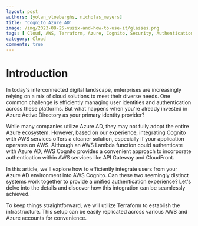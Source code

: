 ```yaml
---
layout: post
authors: [yolan_vloeberghs, nicholas_meyers]
title: 'Cognito Azure AD'
image: /img/2023-08-25-vuzix-and-how-to-use-it/glasses.png
tags: [ Cloud, AWS, Terraform, Azure, Cognito, Security, Authentication ]
category: Cloud
comments: true
---
```

# Introduction
In today's interconnected digital landscape, enterprises are increasingly relying on a mix of cloud solutions to meet their diverse needs.
One common challenge is efficiently managing user identities and authentication across these platforms.
But what happens when you're already invested in Azure Active Directory as your primary identity provider?

While many companies utilize Azure AD, they may not fully adopt the entire Azure ecosystem.
However, based on our experience, integrating Cognito with AWS services offers a cleaner solution, especially if your application operates on AWS.
Although an AWS Lambda function could authenticate with Azure AD, AWS Cognito provides a convenient approach to incorporate authentication within AWS services like API Gateway and CloudFront.

In this article, we'll explore how to efficiently integrate users from your Azure AD environment into AWS Cognito.
Can these two seemingly distinct systems work together to provide a unified authentication experience?
Let's delve into the details and discover how this integration can be seamlessly achieved.

To keep things straightforward, we will utilize Terraform to establish the infrastructure.
This setup can be easily replicated across various AWS and Azure accounts for convenience.